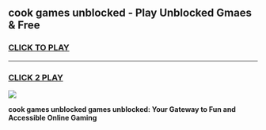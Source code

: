 
## cook games unblocked - Play Unblocked Gmaes & Free
<h3>
<a href="https://premium.freeplayer.one?title=cook_games_unblocked&ref=19F">CLICK TO PLAY</a></h3>
<hr>

<h3>
<a href="https://premium.freeplayer.one?title=cook_games_unblocked&ref=19F">CLICK 2 PLAY</a>
  
</h3>

<a href="https://premium.freeplayer.one?title=cook_games_unblocked&ref=19F/"><img src="https://clearcache.store/games.png"></a>


**cook games unblocked games unblocked: Your Gateway to Fun and Accessible Online Gaming**
